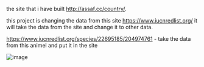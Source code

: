 the site that i have built http://assaf.cc/country/.


this project is changing the data from this site https://www.iucnredlist.org/ 
it will take the data from the site and change it to other data.

https://www.iucnredlist.org/species/22695185/204974761 - take the data from this animel and put it in the site 


![image](https://user-images.githubusercontent.com/101944482/196687065-ac57353e-0155-4de1-a3f2-c0d9d5061a8a.png)
